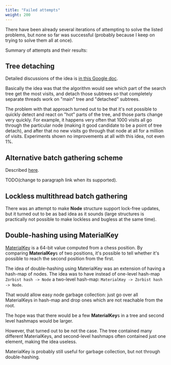 ```yaml
---
title: "Failed attempts"
weight: 200
---
```


There have been already several iterations of attempting to solve the listed problems, but none so far was successful (probably because I keep on trying to solve them all at once).

Summary of attempts and their results:

## Tree detaching

Detailed discussions of the idea is [in this Google doc](https://docs.google.com/document/d/16Y5ZeLje8CswAhbIQ-upMWwrDEl4K6aUQu1BU1gW1Eg/edit).

Basically the idea was that the algorithm would see which part of the search tree get the most visits, and detach those subtrees so that completely separate threads work on "main" tree and "detached" subtrees.

The problem with that approach turned out to be that it's not possible to quickly detect and react on "hot" parts of the tree, and those parts change very quickly. For example, it happens very often that 1000 visits all go through the particular node (making it good candidate to be a point of tree detach), and after that no new visits go through that node at all for a million of visits. Experiments shown no improvements at all with this idea, not even 1%.

## Alternative batch gathering scheme

Described [here](../batching/).

TODO(change to paragraph link when its supported).

## Lockless multithread batch gathering

There was an attempt to make **Node** structure support lock-free updates, but it turned out to be as bad idea as it sounds (large structures is practically not possible to make lockless and bugless at the same time).

## Double-hashing using MaterialKey

[MaterialKey](../materialkey/) is a 64-bit value computed from a chess position. By comparing **MaterialKey**s of two positions, it's possible to tell whether it's possible to reach the second position from the first.

The idea of double-hashing using MaterialKey was an extension of having a hash-map of nodes. The idea was to have instead of one-level hash-map `Zorbist hash -> Node` a two-level hash-map: `MaterialKey -> Zorbist hash -> Node`.

That would allow easy node garbage collection: just go over all MaterialKeys in hash-map and drop ones which are not reachable from the root.

The hope was that there would be a few **MaterialKey**s in a tree and second level hashmaps would be larger.

However, that turned out to be not the case. The tree contained many different MaterialKeys, and second-level hashmaps often contained just one element, making the idea useless.

MaterialKey is probably still useful for garbage collection, but not through double-hashing.